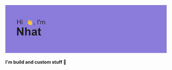 ![header image](https://github.com/fleeforezz/Fleeforezz/blob/main/header.png)
<br><br>
**I'm build and custom stuff 🎨**
